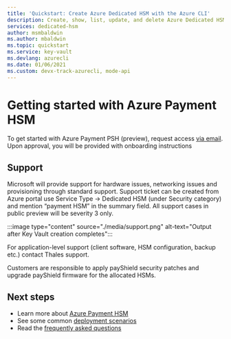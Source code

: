 ```yaml
---
title: 'Quickstart: Create Azure Dedicated HSM with the Azure CLI'
description: Create, show, list, update, and delete Azure Dedicated HSMs by using the Azure CLI.
services: dedicated-hsm
author: msmbaldwin
ms.author: mbaldwin
ms.topic: quickstart
ms.service: key-vault
ms.devlang: azurecli
ms.date: 01/06/2021
ms.custom: devx-track-azurecli, mode-api
---
```


# Getting started with Azure Payment HSM

To get started with Azure Payment PSH (preview), request access [via email](mailto:paymentHSMRequest@microsoft.com). Upon approval, you will be provided with onboarding instructions 

## Support

Microsoft will provide support for hardware issues, networking issues and provisioning through standard support. Support ticket can be created from Azure portal use Service Type -> Dedicated HSM (under Security category) and mention “payment HSM” in the summary field.  All support cases in public preview will be severity 3 only.

:::image type="content" source="./media/support.png" alt-text="Output after Key Vault creation completes":::
 
 For application-level support (client software, HSM configuration, backup etc.) contact Thales support.

Customers are responsible to apply payShield security patches and upgrade payShield firmware for the allocated HSMs.


## Next steps

- Learn more about [Azure Payment HSM](overview.md)
- See some common [deployment scenarios](deployment-scenarios.md)
- Read the [frequently asked questions](faq.yml)


